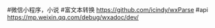 #微信小程序，小说
#富文本转换
    https://github.com/icindy/wxParse
#api
    https://mp.weixin.qq.com/debug/wxadoc/dev/